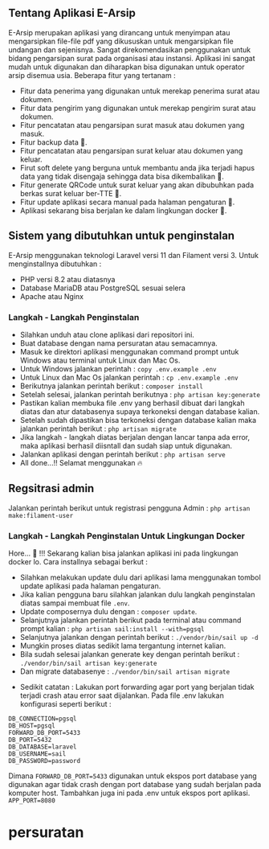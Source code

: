 ## Tentang Aplikasi E-Arsip

E-Arsip merupakan aplikasi yang dirancang untuk menyimpan atau mengarsipkan file-file pdf yang dikususkan untuk mengarsipkan file undangan dan sejenisnya. Sangat direkomendasikan penggunakan untuk bidang pengarsipan surat pada organisasi atau instansi. Aplikasi ini sangat mudah untuk digunakan dan diharapkan bisa digunakan untuk operator arsip disemua usia. Beberapa fitur yang tertanam :

- Fitur data penerima yang digunakan untuk merekap penerima surat atau dokumen.
- Fitur data pengirim yang digunakan untuk merekap pengirim surat atau dokumen.
- Fitur pencatatan atau pengarsipan surat masuk atau dokumen yang masuk.
- Fitur backup data 🚀.
- Fitur pencatatan atau pengarsipan surat keluar atau dokumen yang keluar.
- Firut soft delete yang berguna untuk membantu anda jika terjadi hapus data yang tidak disengaja sehingga data bisa dikembalikan 🚀.
- Fitur generate QRCode untuk surat keluar yang akan dibubuhkan pada berkas surat keluar ber-TTE 🚀.
- Fitur update aplikasi secara manual pada halaman pengaturan 🚀.
- Aplikasi sekarang bisa berjalan ke dalam lingkungan docker 🚀.

## Sistem yang dibutuhkan untuk penginstalan

E-Arsip menggunakan teknologi Laravel versi 11 dan Filament versi 3. Untuk menginstallnya dibutuhkan :

- PHP versi 8.2 atau diatasnya
- Database MariaDB atau PostgreSQL sesuai selera
- Apache atau Nginx

### Langkah - Langkah Penginstalan

- Silahkan unduh atau clone aplikasi dari repositori ini.
- Buat database dengan nama persuratan atau semacamnya.
- Masuk ke direktori aplikasi menggunakan command prompt untuk Windows atau terminal untuk Linux dan Mac Os.
- Untuk Windows jalankan perintah : ```copy .env.example .env```
- Untuk Linux dan Mac Os jalankan perintah : ```cp .env.example .env```
- Berikutnya jalankan perintah berikut : ```composer install```
- Setelah selesai, jalankan perintah berikutnya : ```php artisan key:generate```
- Pastikan kalian membuka file .env yang berhasil dibuat dari langkah diatas dan atur databasenya supaya terkoneksi dengan database kalian.
- Setelah sudah dipastikan bisa terkoneksi dengan database kalian maka jalankan perintah berikut : ```php artisan migrate```
- Jika langkah - langkah diatas berjalan dengan lancar tanpa ada error, maka aplikasi berhasil diisntall dan sudah siap untuk digunakan.
- Jalankan aplikasi dengan perintah berikut :  ```php artisan serve```
- All done...!! Selamat menggunakan 🔥

## Regsitrasi admin

Jalankan perintah berikut untuk registrasi pengguna Admin : ```php artisan make:filament-user```

### Langkah - Langkah Penginstalan Untuk Lingkungan Docker

Hore... 🎉 !!!
Sekarang kalian bisa jalankan aplikasi ini pada lingkungan docker lo. Cara installnya sebagai berkut :

- Silahkan melakukan update dulu dari aplikasi lama menggunakan tombol update aplikasi pada halaman pengaturan.
- Jika kalian pengguna baru silahkan jalankan dulu langkah penginstalan diatas sampai membuat file ```.env```. 
- Update composernya dulu dengan : ```composer update```. 
- Selanjutnya jalankan perintah berikut pada terminal atau command prompt kalian :  ```php artisan sail:install --with=pgsql```
- Selanjutnya jalankan dengan perintah berikut : ```./vendor/bin/sail up -d```
- Mungkin proses diatas sedikit lama tergantung internet kalian.
- Bila sudah selesai jalankan generate key dengan perintah berikut : ```./vendor/bin/sail artisan key:generate```
- Dan migrate databasenye : ```./vendor/bin/sail artisan migrate```

* Sedikit catatan :
Lakukan port forwarding agar port yang berjalan tidak terjadi crash atau error saat dijalankan. Pada file .env lakukan konfigurasi seperti berikut :

```env
DB_CONNECTION=pgsql  
DB_HOST=pgsql  
FORWARD_DB_PORT=5433  
DB_PORT=5432  
DB_DATABASE=laravel  
DB_USERNAME=sail  
DB_PASSWORD=password  
```

Dimana ```FORWARD_DB_PORT=5433``` digunakan untuk ekspos port database yang digunakan agar tidak crash dengan port database yang sudah berjalan pada komputer host.
Tambahkan juga ini pada .env untuk ekspos port aplikasi.
```APP_PORT=8080```

# persuratan
